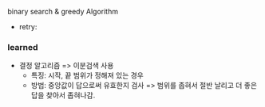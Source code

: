 binary search & greedy Algorithm

* retry: 

### learned
*    결정 알고리즘 => 이분검색 사용
      *    특징: 시작, 끝 범위가 정해져 있는 경우
      * 방법: 중앙값이 답으로써 유효한지 검사 => 범위를 좁혀서 절반 날리고 더 좋은 답을 찾아서 좁혀나감. 
